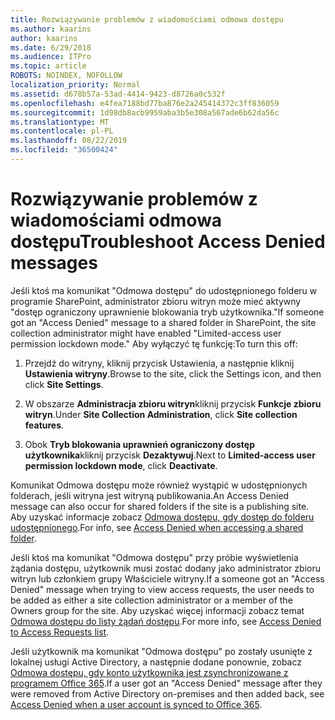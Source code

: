 ```yaml
---
title: Rozwiązywanie problemów z wiadomościami odmowa dostępu
ms.author: kaarins
author: kaarins
ms.date: 6/29/2018
ms.audience: ITPro
ms.topic: article
ROBOTS: NOINDEX, NOFOLLOW
localization_priority: Normal
ms.assetid: d678b57a-53ad-4414-9423-d8726a0c532f
ms.openlocfilehash: e4fea7188bd77ba876e2a245414372c3ff836059
ms.sourcegitcommit: 1d98db8acb9959aba3b5e308a567ade6b62da56c
ms.translationtype: MT
ms.contentlocale: pl-PL
ms.lasthandoff: 08/22/2019
ms.locfileid: "36500424"
---
```

# <a name="troubleshoot-access-denied-messages"></a><span data-ttu-id="51575-102">Rozwiązywanie problemów z wiadomościami odmowa dostępu</span><span class="sxs-lookup"><span data-stu-id="51575-102">Troubleshoot Access Denied messages</span></span>

<span data-ttu-id="51575-103">Jeśli ktoś ma komunikat "Odmowa dostępu" do udostępnionego folderu w programie SharePoint, administrator zbioru witryn może mieć aktywny "dostęp ograniczony uprawnienie blokowania tryb użytkownika."</span><span class="sxs-lookup"><span data-stu-id="51575-103">If someone got an "Access Denied" message to a shared folder in SharePoint, the site collection administrator might have enabled "Limited-access user permission lockdown mode."</span></span> <span data-ttu-id="51575-104">Aby wyłączyć tę funkcję:</span><span class="sxs-lookup"><span data-stu-id="51575-104">To turn this off:</span></span> 
  
1. <span data-ttu-id="51575-105">Przejdź do witryny, kliknij przycisk Ustawienia, a następnie kliknij **Ustawienia witryny**.</span><span class="sxs-lookup"><span data-stu-id="51575-105">Browse to the site, click the Settings icon, and then click **Site Settings**.</span></span>
    
2. <span data-ttu-id="51575-106">W obszarze **Administracja zbioru witryn**kliknij przycisk **Funkcje zbioru witryn**.</span><span class="sxs-lookup"><span data-stu-id="51575-106">Under **Site Collection Administration**, click **Site collection features**.</span></span>
    
3. <span data-ttu-id="51575-107">Obok **Tryb blokowania uprawnień ograniczony dostęp użytkownika**kliknij przycisk **Dezaktywuj**.</span><span class="sxs-lookup"><span data-stu-id="51575-107">Next to **Limited-access user permission lockdown mode**, click **Deactivate**.</span></span>
    
<span data-ttu-id="51575-108">Komunikat Odmowa dostępu może również wystąpić w udostępnionych folderach, jeśli witryna jest witryną publikowania.</span><span class="sxs-lookup"><span data-stu-id="51575-108">An Access Denied message can also occur for shared folders if the site is a publishing site.</span></span> <span data-ttu-id="51575-109">Aby uzyskać informacje zobacz [Odmowa dostępu, gdy dostęp do folderu udostępnionego](https://go.microsoft.com/fwlink/?linkid=2004317).</span><span class="sxs-lookup"><span data-stu-id="51575-109">For info, see [Access Denied when accessing a shared folder](https://go.microsoft.com/fwlink/?linkid=2004317).</span></span>
  
<span data-ttu-id="51575-110">Jeśli ktoś ma komunikat "Odmowa dostępu" przy próbie wyświetlenia żądania dostępu, użytkownik musi zostać dodany jako administrator zbioru witryn lub członkiem grupy Właściciele witryny.</span><span class="sxs-lookup"><span data-stu-id="51575-110">If a someone got an "Access Denied" message when trying to view access requests, the user needs to be added as either a site collection administrator or a member of the Owners group for the site.</span></span> <span data-ttu-id="51575-111">Aby uzyskać więcej informacji zobacz temat [Odmowa dostępu do listy żądań dostępu](https://go.microsoft.com/fwlink/?linkid=2004220).</span><span class="sxs-lookup"><span data-stu-id="51575-111">For more info, see [Access Denied to Access Requests list](https://go.microsoft.com/fwlink/?linkid=2004220).</span></span>
  
<span data-ttu-id="51575-112">Jeśli użytkownik ma komunikat "Odmowa dostępu" po zostały usunięte z lokalnej usługi Active Directory, a następnie dodane ponownie, zobacz [Odmowa dostępu, gdy konto użytkownika jest zsynchronizowane z programem Office 365](https://go.microsoft.com/fwlink/?linkid=2004318).</span><span class="sxs-lookup"><span data-stu-id="51575-112">If a user got an "Access Denied" message after they were removed from Active Directory on-premises and then added back, see [Access Denied when a user account is synced to Office 365](https://go.microsoft.com/fwlink/?linkid=2004318).</span></span>
  

